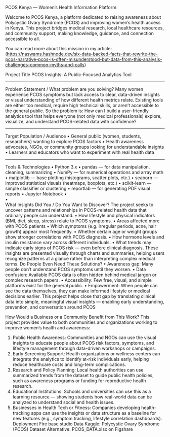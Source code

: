 PCOS Kenya — Women’s Health Information Platform

Welcome to PCOS Kenya, a platform dedicated to raising awareness about Polycystic Ovary Syndrome (PCOS) and improving women’s health access in Kenya. This project bridges medical research, local healthcare resources, and community support, making knowledge, guidance, and connection accessible to all.

You can read more about this mission in my article:(https://naswams.hashnode.dev/six-data-backed-facts-that-rewrite-the-pcos-narrative-pcos-is-often-misunderstood-but-data-from-this-analysis-challenges-common-myths-and-calls)

Project Title
PCOS Insights: A Public-Focused Analytics Tool
________________________________________
Problem Statement / What problem are you solving?
Many women experience PCOS symptoms but lack access to clear, data-driven insights or visual understanding of how different health metrics relate. Existing tools are either too medical, require high technical skills, or aren’t accessible to the general public.
So the problem is: How can I build a user-friendly analytics tool that helps everyone (not only medical professionals) explore, visualize, and understand PCOS-related data with confidence?
________________________________________
Target Population / Audience
•	General public (women, students, researchers) wanting to explore PCOS factors
•	Health awareness advocates, NGOs, or community groups looking for understandable insights
•	Learners and educators who want to experiment with real health data
________________________________________
Tools & Technologies
•	Python 3.x
•	pandas — for data manipulation, cleaning, summarizing
•	NumPy — for numerical operations and array math
•	matplotlib — base plotting (histograms, scatter plots, etc.)
•	seaborn — improved statistical visuals (heatmaps, boxplots, etc.)
•	scikit-learn — simple classifier or clustering
•	reportlab — for generating PDF visual reports
•	Jupyter Notebook
•	
•	
What Insights Did You / Do You Want to Discover?
The project seeks to uncover patterns and relationships in PCOS-related health data that ordinary people can understand.
•	How lifestyle and physical indicators (BMI, diet, sleep, stress) relate to PCOS symptoms.
•	Areas affected more with PCOS patients
•	Which symptoms (e.g. irregular periods, acne, hair growth) appear most frequently.
•	Whether certain age or weight groups show stronger correlations with PCOS diagnosis.
•	How hormone levels and insulin resistance vary across different individuals.
•	What trends may indicate early signs of PCOS risk — even before clinical diagnosis.
These insights are presented visually through charts and summaries, helping users recognize patterns at a glance rather than interpreting complex medical terms.
Do People Even Need These Solutions?
•	Awareness gap: Many people don’t understand PCOS symptoms until they worsen.
•	Data confusion: Available PCOS data is often hidden behind medical jargon or complex research papers.
•	Accessibility: Few free, visual, and simple platforms exist for the general public.
•	Empowerment: When people can see the data themselves, they can make informed lifestyle or medical decisions earlier.
This project helps close that gap by translating clinical data into simple, meaningful visual insights — enabling early understanding, prevention, and conversation around PCOS

How Would a Business or a Community Benefit from This Work?
This project provides value to both communities and organizations working to improve women’s health and awareness:
1.	Public Health Awareness:
Communities and NGOs can use the visual insights to educate people about PCOS risk factors, symptoms, and lifestyle management through data-driven workshops or campaigns.
2.	Early Screening Support:
Health organizations or wellness centers can integrate the analytics to identify at-risk individuals early, helping reduce healthcare costs and long-term complications.
3.	Research and Policy Planning:
Local health authorities can use summarized trends from the dataset to guide public health policies, such as awareness programs or funding for reproductive health research.
4.	Educational Institutions:
Schools and universities can use this as a learning resource — showing students how real-world data can be analyzed to understand social and health issues.
5.	Businesses in Health Tech or Fitness:
Companies developing health-tracking apps can use the insights or data structure as a baseline for new features (e.g., symptom tracking, lifestyle correlation dashboards).
Deployment
Fire base studio
Data 
Kaggle: Polycystic Ovary Syndrome (PCOS) Dataset
Alternative: PCOS_DATA.xlsx on Figshare

